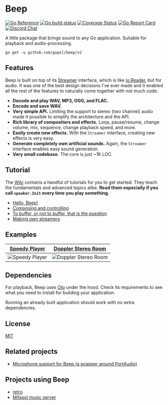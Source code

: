 # Beep

[![Go Reference](https://pkg.go.dev/badge/github.com/gopxl/beep/v2.svg)](https://pkg.go.dev/github.com/gopxl/beep/v2)
[![Go build status](https://github.com/gopxl/beep/actions/workflows/go.yml/badge.svg?branch=main)](https://github.com/gopxl/beep/actions/workflows/go.yml?query=branch%3Amain)
[![Coverage Status](https://coveralls.io/repos/github/gopxl/beep/badge.svg?branch=main)](https://coveralls.io/github/gopxl/beep?branch=main)
[![Go Report Card](https://goreportcard.com/badge/github.com/gopxl/beep/v2)](https://goreportcard.com/report/github.com/gopxl/beep/v2)
[![Discord Chat](https://img.shields.io/discord/1158461233121468496)](https://discord.gg/hPBTTXGDU3)


A little package that brings sound to any Go application. Suitable for playback and audio-processing.

```
go get -u github.com/gopxl/beep/v2
```

## Features

Beep is built on top of its [Streamer](https://godoc.org/github.com/gopxl/beep#Streamer) interface, which is like [io.Reader](https://golang.org/pkg/io/#Reader), but for audio. It was one of the best design decisions I've ever made and it enabled all the rest of the features to naturally come together with not much code.

- **Decode and play WAV, MP3, OGG, and FLAC.**
- **Encode and save WAV.**
- **Very simple API.** Limiting the support to stereo (two channel) audio made it possible to simplify the architecture and the API.
- **Rich library of compositors and effects.** Loop, pause/resume, change volume, mix, sequence, change playback speed, and more.
- **Easily create new effects.** With the `Streamer` interface, creating new effects is very easy.
- **Generate completely own artificial sounds.** Again, the `Streamer` interface enables easy sound generation.
- **Very small codebase.** The core is just ~1K LOC.

## Tutorial

The [Wiki](https://github.com/gopxl/beep/wiki) contains a handful of tutorials for you to get started. They teach the fundamentals and advanced topics alike. **Read them especially if you call `speaker.Init` every time you play something.**

- [Hello, Beep!](https://github.com/gopxl/beep/wiki/Hello,-Beep!)
- [Composing and controlling](https://github.com/gopxl/beep/wiki/Composing-and-controlling)
- [To buffer, or not to buffer, that is the question](https://github.com/gopxl/beep/wiki/To-buffer,-or-not-to-buffer,-that-is-the-question)
- [Making own streamers](https://github.com/gopxl/beep/wiki/Making-own-streamers)

## Examples

| [Speedy Player](https://github.com/gopxl/beep/tree/main/examples/speedy-player)                 | [Doppler Stereo Room](https://github.com/gopxl/beep/tree/main/examples/doppler-stereo-room)                 |
|-------------------------------------------------------------------------------------------------|-------------------------------------------------------------------------------------------------------------|
| ![Speedy Player](https://github.com/gopxl/beep/blob/main/examples/speedy-player/screenshot.png) | ![Doppler Stereo Room](https://github.com/gopxl/beep/blob/main/examples/doppler-stereo-room/screenshot.png) |

## Dependencies

For playback, Beep uses [Oto](https://github.com/hajimehoshi/oto) under the hood. Check its requirements to see what you need to install for building your application.

Running an already built application should work with no extra dependencies.

## License

[MIT](https://github.com/gopxl/beep/blob/main/LICENSE)

## Related projects

- [Microphone support for Beep (a wrapper around PortAudio)](https://github.com/MarkKremer/microphone)

## Projects using Beep
- [retro](https://github.com/Malwarize/retro)
- [Mifasol music server](https://github.com/jypelle/mifasol)
